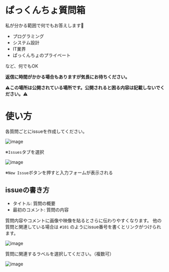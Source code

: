 # ぱっくんちょ質問箱

私が分かる範囲で何でもお答えします🤩

- プログラミング
- システム設計
- IT業界
- ぱっくんちょのプライベート

など、何でもOK

**返信に時間がかかる場合もありますが気長にお待ちください。**

⚠**この場所は公開されている場所です。公開されると困る内容は記載しないでください。**⚠

# 使い方

各質問ごとにissueを作成してください。

![image](https://user-images.githubusercontent.com/22320079/192438916-c7635948-4c32-43db-9e89-648b929692f8.png)

※`Issues`タブを選択

![image](https://user-images.githubusercontent.com/22320079/192431423-e05784cf-60ff-46ef-99c2-edd7472ab476.png)

※`New Issue`ボタンを押すと入力フォームが表示される

## issueの書き方

- タイトル: 質問の概要
- 最初のコメント: 質問の内容

質問内容やコメントに画像や映像を貼るとさらに伝わりやすくなります。
他の質問と関連している場合は `#101` のようにissue番号を書くとリンクがつけられます。

![image](https://user-images.githubusercontent.com/22320079/192431288-54992ba8-7eb1-41e2-acc4-1b744de0c7ac.png)

質問に関連するラベルを選択してください。（複数可）

![image](https://user-images.githubusercontent.com/22320079/192433648-c04c5d4b-6264-4a2e-ae80-6d22183394e9.png)
